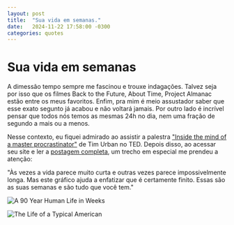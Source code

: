 ```yaml
---
layout: post
title:  "Sua vida em semanas."
date:   2024-11-22 17:58:00 -0300
categories: quotes
---
```

# Sua vida em semanas

A dimessão tempo sempre me fascinou e trouxe indagações. Talvez seja por isso que os filmes Back to the Future, About Time, Project Almanac estão entre os meus favoritos. Enfim, pra mim é meio assustador saber que esse exato segunto já acabou e não voltará jamais. Por outro lado é incrível pensar que todos nós temos as mesmas 24h no dia, nem uma fração de segundo a mais ou a menos.

Nesse contexto, eu fiquei admirado ao assistir a palestra ["Inside the mind of a master procrastinator"](https://www.youtube.com/watch?v=arj7oStGLkU) de Tim Urban no TED. Depois disso, ao acessar seu site e ler a [postagem completa](https://waitbutwhy.com/2014/05/life-weeks.html), um trecho em especial me prendeu a atenção:

"Às vezes a vida parece muito curta e outras vezes parece impossivelmente longa. Mas este gráfico ajuda a enfatizar que é certamente finito. Essas são as suas semanas e são tudo que você tem."

![A 90 Year Human Life in Weeks](90-anos-vida-em-semanas.jpeg)

![The Life of a Typical American](vida-em-semanas-de-um-americano-tipico.jpeg)
